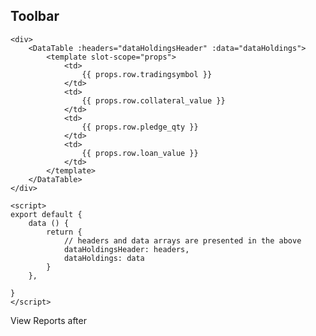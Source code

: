 ## Toolbar

```vue
<div>
	<DataTable :headers="dataHoldingsHeader" :data="dataHoldings">
		<template slot-scope="props">
			<td>
				{{ props.row.tradingsymbol }}
			</td>
			<td>
				{{ props.row.collateral_value }}
			</td>
			<td>
				{{ props.row.pledge_qty }}
			</td>
			<td>
				{{ props.row.loan_value }}
			</td>
		</template>
	</DataTable>
</div>

<script>
export default {
	data () {
		return {
			// headers and data arrays are presented in the above 
			dataHoldingsHeader: headers,
			dataHoldings: data
		}
	},

}
</script>
```

<div>
	<DataTable :headers="dataHoldingsHeader" :data="dataHoldings" toolbar="false">
		<span slot="toolbar-after" class="toolbar-after">
			<a rel="noopener noreferrer" target="_blank" :href="''">View Reports after</a>
		</span>
		<template slot-scope="props">
			<td>
				{{ props.row.tradingsymbol }}
			</td>
			<td>
				{{ props.row.collateral_value }}
			</td>
			<td>
				{{ props.row.pledge_qty }}
			</td>
			<td>
				{{ props.row.loan_value }}
			</td>
		</template>
	</DataTable>
</div>

<script>
export default {
	data () {
		return {
			dataHoldingsHeader: [{
				class: [],
				label: "Symbol",
				field: "tradingsymbol"
			}, {
				class: [],
				label: "Max available (₹)",
				field: "collateral_value"
			}, {
				class: [],
				label: "Pledge Qty",
				field: "pledge_qty"
			}, {
				class: [],
				label: "Amount required (₹)",
				field: "loan_value"
			}],
			dataHoldings: [{
	          "tradingsymbol": "QUICKHEAL",
	          "loan_value": 253.25,
	          "quantity": 1.0,
	          "pledge_qty": 1.0,
	          "collateral_value": 127.0
	        }, {
	          "tradingsymbol": "UPL",
	          "loan_value": 734.85,
	          "quantity": 1.0,
	          "pledge_qty": 1.0,
	          "collateral_value": 367.0
	        }, {
	          "tradingsymbol": "L&TFH",
	          "loan_value": 330.9,
	          "quantity": 2.0,
	          "pledge_qty": 2.0,
	          "collateral_value": 165.0
	        }, {
	          "tradingsymbol": "AXISBANK",
	          "loan_value": 7011.4,
	          "quantity": 11.0,
	          "pledge_qty": 11.0,
	          "collateral_value": 3506.0
	        }, {
	          "tradingsymbol": "WONDERLA",
	          "loan_value": 309.15,
	          "quantity": 1.0,
	          "pledge_qty": 1.0,
	          "collateral_value": 155.0
	        }, {
	          "tradingsymbol": "IDFCBANK",
	          "loan_value": 44.9,
	          "quantity": 1.0,
	          "pledge_qty": 1.0,
	          "collateral_value": 22.0
	        }],
		}
	},

}
</script>
